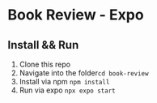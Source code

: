 # Book Review - Expo

## Install && Run

1. Clone this repo
2. Navigate into the folder`cd book-review`
3. Install via npm `npm install`
4. Run via expo `npx expo start`